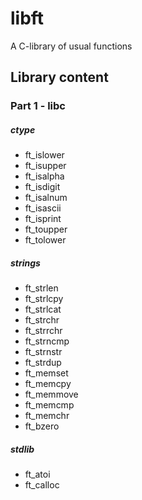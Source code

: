# libft
A C-library of usual functions

## Library content

### Part 1 - libc

##### ctype

* ft_islower
* ft_isupper
* ft_isalpha
* ft_isdigit
* ft_isalnum
* ft_isascii
* ft_isprint
* ft_toupper
* ft_tolower

##### strings

* ft_strlen
* ft_strlcpy
* ft_strlcat
* ft_strchr
* ft_strrchr 
* ft_strncmp
* ft_strnstr
* ft_strdup
* ft_memset
* ft_memcpy
* ft_memmove
* ft_memcmp
* ft_memchr
* ft_bzero

##### stdlib

* ft_atoi
* ft_calloc
